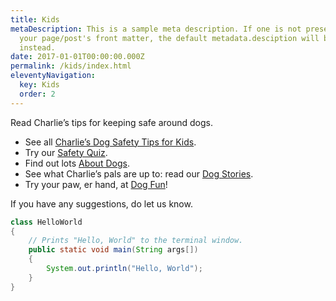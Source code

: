 ```yaml
---
title: Kids
metaDescription: This is a sample meta description. If one is not present in
  your page/post's front matter, the default metadata.desciption will be used
  instead.
date: 2017-01-01T00:00:00.000Z
permalink: /kids/index.html
eleventyNavigation:
  key: Kids
  order: 2
---
```

Read Charlie’s tips for keeping safe around dogs.

* See all [Charlie’s Dog Safety Tips for Kids](/under-construction/).
* Try our [Safety Quiz](/under-construction/).
* Find out lots [About Dogs](/under-construction/).
* See what Charlie’s pals are up to: read our [Dog Stories](/under-construction/).
* Try your paw, er hand, at [Dog Fun](/under-construction/)!

If you have any suggestions, do let us know.

```java
class HelloWorld
{
    // Prints "Hello, World" to the terminal window.
    public static void main(String args[])
    {
        System.out.println("Hello, World");
    }
}
```